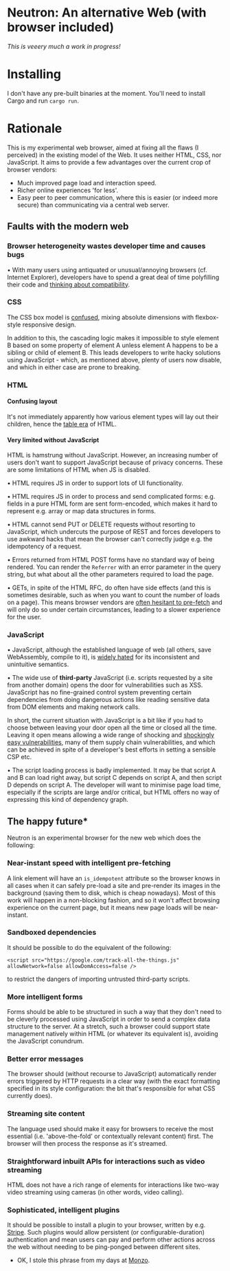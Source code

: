 # Neutron: An alternative Web (with browser included)


*This is veeery much a work in progress!*

# Installing

I don't have any pre-built binaries at the moment. You'll need to install Cargo and run `cargo run`.

# Rationale

This is my experimental web browser, aimed at fixing all the flaws (I perceived) in the existing model of the Web. It uses neither HTML, CSS, nor JavaScript. It aims to provide a few advantages over the current crop of browser vendors:

- Much improved page load and interaction speed.
- Richer online experiences 'for less'.
- Easy peer to peer communication, where this is easier (or indeed more secure) than communicating via a central web server.

## Faults with the modern web

### Browser heterogeneity wastes developer time and causes bugs

• With many users using antiquated or unusual/annoying browsers (cf. Internet Explorer), developers have to spend a great deal of time polyfilling their code and [thinking about compatibility](https://caniuse.com/).

### CSS 

The CSS box model is [confused](https://pressupinc.com/blog/2014/01/whats-wrong-css-box-model-fix/), mixing absolute dimensions with flexbox-style responsive design.

In addition to this, the cascading logic makes it impossible to style element B based on some property of element A unless element A happens to be a sibling or child of element B. This leads developers to write hacky solutions using JavaScript - which, as mentioned above, plenty of users now disable, and which in either case are prone to breaking.

### HTML

#### Confusing layout

It's not immediately apparently how various element types will lay out their children, hence the [table era](http://www.barrypearson.co.uk/articles/layout_tables/history.htm) of HTML. 

#### Very limited without JavaScript

HTML is hamstrung without JavaScript. However, an increasing number of users don't want to support JavaScript because of privacy concerns. These are some limitations of HTML when JS is disabled.

• HTML requires JS in order to support lots of UI functionality. 

• HTML requires JS in order to process and send complicated forms: e.g. fields in a pure HTML form are sent form-encoded, which makes it hard to represent e.g. array or map data structures in forms.

• HTML cannot send PUT or DELETE requests without resorting to JavaScript, which undercuts the purpose of REST and forces developers to use awkward hacks that mean the browser can't correctly judge e.g. the idempotency of a request.

• Errors returned from HTML POST forms have no standard way of being rendered. You can render the `Referrer` with an error parameter in the query string, but what about all the other parameters required to load the page.

• GETs, in spite of the HTML RFC, do often have side effects (and this is sometimes desirable, such as when you want to count the number of loads on a page). This means browser vendors are [often hesitant to pre-fetch](https://en.wikipedia.org/wiki/Link_prefetching#Browser_support) and will only do so under certain circumstances, leading to a slower experience for the user.

### JavaScript

• JavaScript, although the established language of web (all others, save WebAssembly, compile to it), is [widely hated](https://news.ycombinator.com/item?id=20807953) for its inconsistent and unintuitive semantics.

• The wide use of **third-party** JavaScript (i.e. scripts requested by a site from another domain) opens the door for vulnerabilities such as XSS. JavaScript has no fine-grained control system preventing certain dependencies from doing dangerous actions like reading sensitive data from DOM elements and making network calls.

In short, the current situation with JavaScript is a bit like if you had to choose between leaving your door open all the time or closed all the time. Leaving it open means allowing a wide range of shocking and [shockingly easy vulnerabilities](https://medium.com/hackernoon/im-harvesting-credit-card-numbers-and-passwords-from-your-site-here-s-how-9a8cb347c5b5), many of them supply chain vulnerabilities, and which can be achieved in spite of a developer's best efforts in setting a sensible CSP etc.

• The script loading process is badly implemented. It may be that script A and B can load right away, but script C depends on script A, and then script D depends on script A. The developer will want to minimise page load time, especially if the scripts are large and/or critical, but HTML offers no way of expressing this kind of dependency graph.

## The happy future*

Neutron is an experimental browser for the new web which does the following:

### Near-instant speed with intelligent pre-fetching

A link element will have an `is_idempotent` attribute so the browser knows in all cases when it can safely pre-load a site and pre-render its images in the background (saving them to disk, which is cheap nowadays). Most of this work will happen in a non-blocking fashion, and so it won't affect browsing experience on the current page, but it means new page loads will be near-instant.

### Sandboxed dependencies

It should be possible to do the equivalent of the following:

```
<script src="https://google.com/track-all-the-things.js" allowNetwork=false allowDomAccess=false />
```

to restrict the dangers of importing untrusted third-party scripts.

### More intelligent forms

Forms should be able to be structured in such a way that they don't need to be cleverly processed using JavaScript in order to send a complex data structure to the server. At a stretch, such a browser could support state management natively within HTML (or whatever its equivalent is), avoiding the JavaScript conundrum.

### Better error messages

The browser should (without recourse to JavaScript) automatically render errors triggered by HTTP requests in a clear way (with the exact formatting specified in its style configuration: the bit that's responsible for what CSS currently does).

### Streaming site content

The language used should make it easy for browsers to receive the most essential (i.e. 'above-the-fold' or contextually relevant content) first. The browser will then process the response as it's streamed.

### Straightforward inbuilt APIs for interactions such as video streaming

HTML does not have a rich range of elements for interactions like two-way video streaming using cameras (in other words, video calling).

### Sophisticated, intelligent plugins

It should be possible to install a plugin to your browser, written by e.g. [Stripe](https://stripe.com/gb?utm_campaign=paid_brand-UK_en_Search_Brand_Stripe-2032860449&utm_medium=cpc&utm_source=google&ad_content=355351450259&utm_term=stripe&utm_matchtype=e&utm_adposition=&utm_device=c&gclid=EAIaIQobChMIg4Tb16v36QIV2O3tCh3u6wouEAAYASAAEgLb6vD_BwE). Such plugins would allow persistent (or configurable-duration) authentication and mean users can pay and perform other actions across the web without needing to be ping-ponged between different sites.


* OK, I stole this phrase from my days at [Monzo](https://monzo.com/).